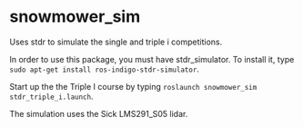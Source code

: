 # snowmower_sim
Uses stdr to simulate the single and triple i competitions.

In order to use this package, you must have stdr_simulator. To install it, type `sudo apt-get install ros-indigo-stdr-simulator`.

Start up the the Triple I course by typing `roslaunch snowmower_sim stdr_triple_i.launch`.

The simulation uses the Sick LMS291_S05 lidar.
